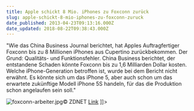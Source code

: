 ```yaml
---
title: Apple schickt 8 Mio. iPhones zu Foxconn zurück
slug: apple-schickt-8-mio-iphones-zu-foxconn-zuruck
date_published: 2013-04-23T09:13:16.000Z
date_updated: 2018-08-22T09:38:43.000Z
---
```


"Wie das China Business Journal berichtet, hat Apples Auftragfertiger Foxconn bis zu 8 Millionen iPhones aus Cupertino zurückbekommen. Der Grund: Qualitäts- und Funktionsfehler. China Business berichtet, der entstandene Schaden könnte Foxconn bis zu 1,6 Milliarden Dollar kosten. Welche iPhone-Generation betroffen ist, wurde bei dem Bericht nicht erwähnt. Es könnte sich um das iPhone 5, aber auch schon um das erwartete zukünftige Modell iPhone 5S handeln, für das die Produktion schon angelaufen sein soll."

![foxconn-arbeiter.jpg](//thafaker.de/assets_c/2013/04/foxconn-arbeiter-thumb-580x361-207.jpg)&#169; ZDNET [Link](http://www.zdnet.de/wp-content/uploads/2012/08/foxconn-arbeiter.jpg)
]]>
